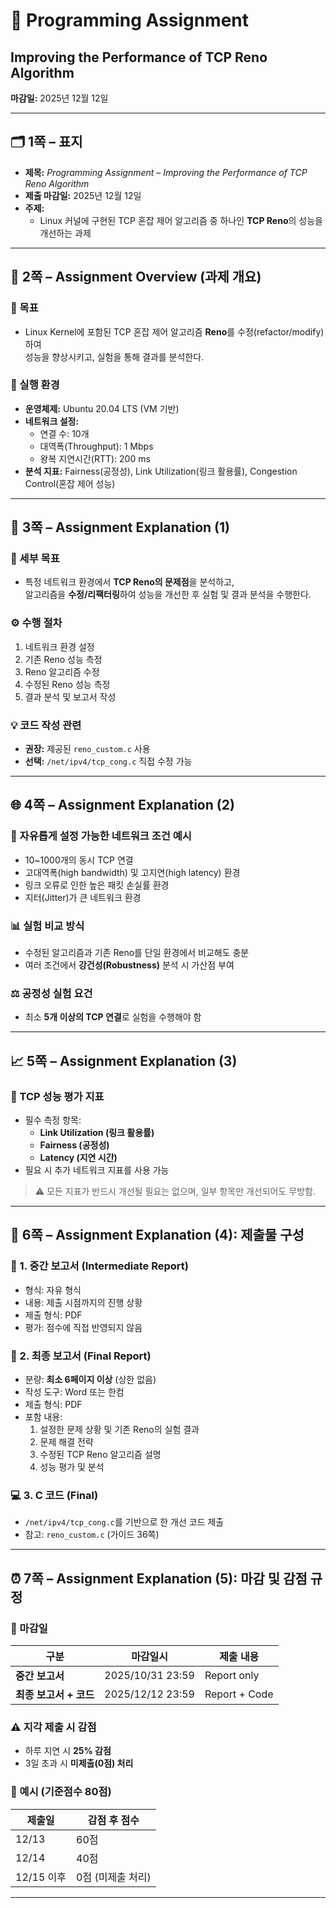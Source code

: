 # 🤔 Programming Assignment  
## Improving the Performance of TCP Reno Algorithm  
**마감일:** 2025년 12월 12일  

---

## 🗂 1쪽 – 표지
- **제목:** *Programming Assignment – Improving the Performance of TCP Reno Algorithm*  
- **제출 마감일:** 2025년 12월 12일  
- **주제:**  
  - Linux 커널에 구현된 TCP 혼잡 제어 알고리즘 중 하나인 **TCP Reno**의 성능을 개선하는 과제  

---

## 📘 2쪽 – Assignment Overview (과제 개요)
### 🎯 목표
- Linux Kernel에 포함된 TCP 혼잡 제어 알고리즘 **Reno**를 수정(refactor/modify)하여  
  성능을 향상시키고, 실험을 통해 결과를 분석한다.

### 🧩 실행 환경
- **운영체제:** Ubuntu 20.04 LTS (VM 기반)  
- **네트워크 설정:**  
  - 연결 수: 10개  
  - 대역폭(Throughput): 1 Mbps  
  - 왕복 지연시간(RTT): 200 ms  
- **분석 지표:** Fairness(공정성), Link Utilization(링크 활용률), Congestion Control(혼잡 제어 성능)

---

## 🧾 3쪽 – Assignment Explanation (1)
### 📍 세부 목표
- 특정 네트워크 환경에서 **TCP Reno의 문제점**을 분석하고,  
  알고리즘을 **수정/리팩터링**하여 성능을 개선한 후 실험 및 결과 분석을 수행한다.

### ⚙️ 수행 절차
1. 네트워크 환경 설정  
2. 기존 Reno 성능 측정  
3. Reno 알고리즘 수정  
4. 수정된 Reno 성능 측정  
5. 결과 분석 및 보고서 작성  

### 💡 코드 작성 관련
- **권장:** 제공된 `reno_custom.c` 사용  
- **선택:** `/net/ipv4/tcp_cong.c` 직접 수정 가능

---

## 🌐 4쪽 – Assignment Explanation (2)
### 🧱 자유롭게 설정 가능한 네트워크 조건 예시
- 10~1000개의 동시 TCP 연결  
- 고대역폭(high bandwidth) 및 고지연(high latency) 환경  
- 링크 오류로 인한 높은 패킷 손실률 환경  
- 지터(Jitter)가 큰 네트워크 환경  

### 📊 실험 비교 방식
- 수정된 알고리즘과 기존 Reno를 단일 환경에서 비교해도 충분  
- 여러 조건에서 **강건성(Robustness)** 분석 시 가산점 부여  

### ⚖️ 공정성 실험 요건
- 최소 **5개 이상의 TCP 연결**로 실험을 수행해야 함  

---

## 📈 5쪽 – Assignment Explanation (3)
### 🚀 TCP 성능 평가 지표
- 필수 측정 항목:
  - **Link Utilization (링크 활용률)**  
  - **Fairness (공정성)**  
  - **Latency (지연 시간)**  
- 필요 시 추가 네트워크 지표를 사용 가능  

> ⚠️ 모든 지표가 반드시 개선될 필요는 없으며, 일부 항목만 개선되어도 무방함.

---

## 🧮 6쪽 – Assignment Explanation (4): 제출물 구성
### 📝 1. 중간 보고서 (Intermediate Report)
- 형식: 자유 형식  
- 내용: 제출 시점까지의 진행 상황  
- 제출 형식: PDF  
- 평가: 점수에 직접 반영되지 않음  

### 📘 2. 최종 보고서 (Final Report)
- 분량: **최소 6페이지 이상** (상한 없음)  
- 작성 도구: Word 또는 한컴  
- 제출 형식: PDF  
- 포함 내용:
  1. 설정한 문제 상황 및 기존 Reno의 실험 결과  
  2. 문제 해결 전략  
  3. 수정된 TCP Reno 알고리즘 설명  
  4. 성능 평가 및 분석  

### 💻 3. C 코드 (Final)
- `/net/ipv4/tcp_cong.c`를 기반으로 한 개선 코드 제출  
- 참고: `reno_custom.c` (가이드 36쪽)

---

## ⏰ 7쪽 – Assignment Explanation (5): 마감 및 감점 규정
### 📅 마감일
| 구분 | 마감일시 | 제출 내용 |
|------|------------|-----------|
| **중간 보고서** | 2025/10/31 23:59 | Report only |
| **최종 보고서 + 코드** | 2025/12/12 23:59 | Report + Code |

### ⚠️ 지각 제출 시 감점
- 하루 지연 시 **25% 감점**
- 3일 초과 시 **미제출(0점) 처리**

### 💯 예시 (기준점수 80점)
| 제출일 | 감점 후 점수 |
|---------|---------------|
| 12/13 | 60점 |
| 12/14 | 40점 |
| 12/15 이후 | 0점 (미제출 처리) |

---
